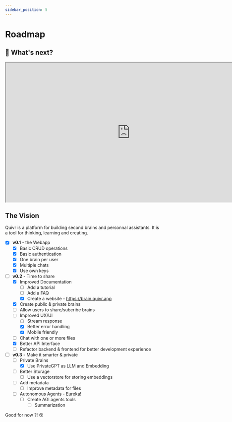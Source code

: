 ```yaml
---
sidebar_position: 5
---
```


# Roadmap

## 🚀 What's next?

<iframe  width="800" height="450" src="https://whimsical.com/embed/U1XffvPhZxXtNT5Y2ucGvg"></iframe>



## The Vision

Quivr is a platform for building second brains and personnal assistants. It is a tool for thinking, learning and creating. 

- [X] **v0.1** - the Webapp
  - [x] Basic CRUD operations
  - [X] Basic authentication
  - [X] One brain per user
  - [X] Multiple chats
  - [X] Use own keys
- [ ] **v0.2** - Time to share
  - [X] Improved Documentation
    - [ ] Add a tutorial
    - [ ] Add a FAQ
    - [X] Create a website - https://brain.quivr.app
  - [X] Create public & private brains
  - [ ] Allow users to share/subcribe brains 
  - [ ] Improved UX/UI
    - [ ] Stream response
    - [X] Better error handling
    - [X] Mobile friendly
  - [ ] Chat with one or more files
  - [X] Better API Interface 
  - [ ] Refactor backend & frontend for better development experience
- [ ] **v0.3** - Make it smarter & private
  - [ ] Private Brains
    - [X] Use PrivateGPT as LLM and Embedding
  - [ ] Better Storage
    - [ ] Use a vectorstore for storing embeddings
  - [ ] Add metadata
    - [ ] Improve metadata for files
  - [ ] Autonomous Agents - Eureka!
    - [ ] Create AGI agents tools
      - [ ] Summarization

Good for now ?! 😙